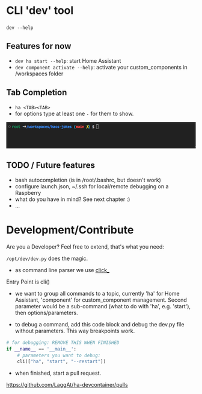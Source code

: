 # CLI 'dev' tool

`dev --help`

## Features for now

* `dev ha start --help`: start Home Assistant
* `dev component activate --help`: activate your custom_components in /workspaces folder

## Tab Completion

* `ha <TAB><TAB>`
* for options type at least one `-` for them to show. 

![Tab-Completion](img/code_completion.gif)

## TODO / Future features

* bash autocompletion (is in /root/.bashrc, but doesn't work)
* configure launch.json, ~/.ssh for local/remote debugging on a Raspberry
* what do you have in mind? See next chapter :)
* ...

# Development/Contribute

Are you a Developer? Feel free to extend, that's what you need:

`/opt/dev/dev.py` does the magic.

* as command line parser we use [click_](https://click.palletsprojects.com/)

Entry Point is cli()

* we want to group all commands to a topic, currently 'ha' for Home Assistant, 'component' for custom_component management. Second parameter would be a sub-command (what to do with 'ha', e.g. 'start'), then options/parameters.

* to debug a command, add this code block and debug the dev.py file without parameters. This way breakpoints work.

```python
# for debugging: REMOVE THIS WHEN FINISHED
if __name__ == '__main__':
    # parameters you want to debug:
    cli(["ha", "start", "--restart"])
```

* when finished, start a pull request.

https://github.com/LaggAt/ha-devcontainer/pulls